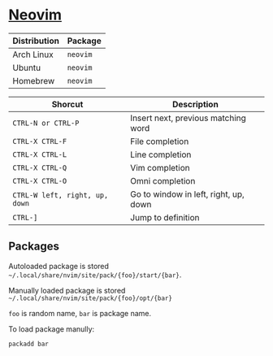 # [Neovim](https://github.com/neovim/neovim)

| Distribution | Package  |
| ------------ | -------- |
| Arch Linux   | `neovim` |
| Ubuntu       | `neovim` |
| Homebrew     | `neovim` |

| Shorcut                        | Description                           |
| ------------------------------ | ------------------------------------- |
| `CTRL-N or CTRL-P`             | Insert next, previous matching word   |
| `CTRL-X CTRL-F`                | File completion                       |
| `CTRL-X CTRL-L`                | Line completion                       |
| `CTRL-X CTRL-Q`                | Vim completion                        |
| `CTRL-X CTRL-O`                | Omni completion                       |
| `CTRL-W left, right, up, down` | Go to window in left, right, up, down |
| `CTRL-]`                       | Jump to definition                    |

## Packages

Autoloaded package is stored `~/.local/share/nvim/site/pack/{foo}/start/{bar}`.

Manually loaded package is stored `~/.local/share/nvim/site/pack/{foo}/opt/{bar}`

`foo` is random name, `bar` is package name.

To load package manully:

```vim
packadd bar
```
